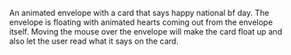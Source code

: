 An animated envelope with a card that says happy national bf day. The envelope is floating with animated hearts coming out from the envelope itself. 
Moving the mouse over the envelope will make the card float up and also let the user read what it says on the card.
